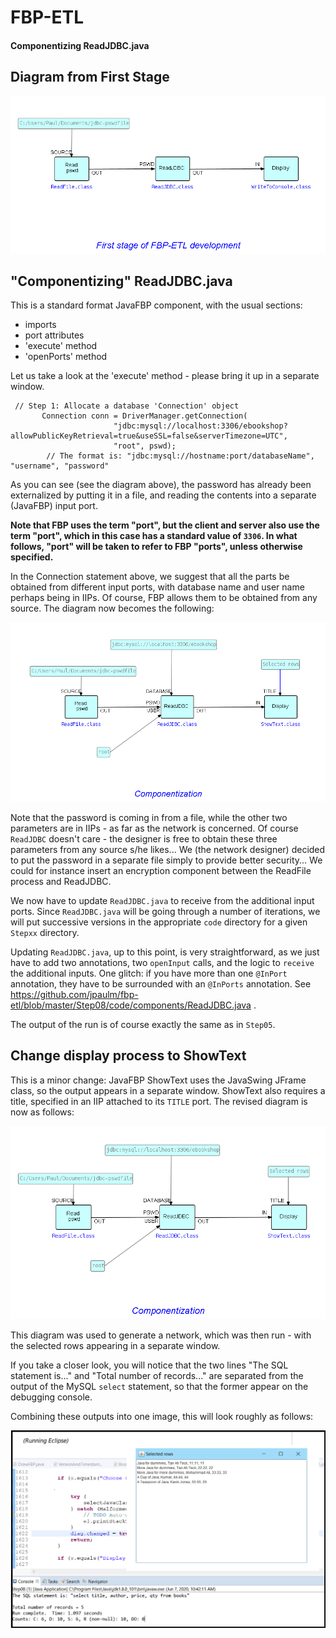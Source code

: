FBP-ETL
=======

#### Componentizing ReadJDBC.java

## Diagram from First Stage

![Display MySQL Table](https://github.com/jpaulm/fbp-etl/blob/master/src/com/jpaulmorrison/Step05/docs/Step05.png "First stage")

## "Componentizing" ReadJDBC.java
     
This is a standard format JavaFBP component, with the usual sections:

- imports
- port attributes
- 'execute' method
- 'openPorts' method

Let us take a look at the 'execute' method - please bring it up in a separate window.

```
 // Step 1: Allocate a database 'Connection' object
	   Connection conn = DriverManager.getConnection(
		               "jdbc:mysql://localhost:3306/ebookshop?allowPublicKeyRetrieval=true&useSSL=false&serverTimezone=UTC",
		               "root", pswd);   	
	    // The format is: "jdbc:mysql://hostname:port/databaseName", "username", "password"		               
```

As you can see (see the diagram above), the password has already been externalized by putting it in a file, and reading the contents into a separate (JavaFBP) input port.  

**Note that FBP uses the term "port", but the client and server also use the term "port", which in this case has a standard value of `3306`.  In what follows, "port" will be taken to refer to FBP "ports", unless otherwise specified.** 

In the Connection statement above, we suggest that all the parts be obtained from different input ports, with database name and user name perhaps being in IIPs.  Of course, FBP allows them to be obtained from any source.  The diagram now becomes the following: 

![Starting to componentize](https://github.com/jpaulm/fbp-etl/blob/master/src/com/jpaulmorrison/Step08/docs/Step08.png "Starting to componentize ReadJDBC")

Note that the password is coming in from a file, while the other two parameters are in IIPs - as far as the network is concerned.  Of course `ReadJDBC` doesn't care - the designer is free to obtain these three parameters from any source s/he likes...  We (the network designer) decided to put the password in a separate file simply to provide better security...  We could for instance insert an encryption component between the ReadFile process and ReadJDBC.

We now have to update `ReadJDBC.java` to receive from the additional input ports.  Since `ReadJDBC.java` will be going through a number of iterations, we will put successive versions in the appropriate `code` directory for a given `Stepxx` directory.

Updating `ReadJDBC.java`, up to this point, is very straightforward, as we just have to add two annotations, two `openInput` calls, and the logic to `receive` the additional inputs. One glitch: if you have more than one `@InPort` annotation, they have to be surrounded with an `@InPorts` annotation.  See https://github.com/jpaulm/fbp-etl/blob/master/Step08/code/components/ReadJDBC.java .

The output of the run is of course exactly the same as in `Step05`.

## Change display process to ShowText

This is a minor change: JavaFBP ShowText uses the JavaSwing JFrame class, so the output appears in a separate window.  ShowText also requires a title, specified in an IIP attached to its `TITLE` port.  The revised diagram is now as follows:

![Converted to ShowText](https://github.com/jpaulm/fbp-etl/blob/master/src/com/jpaulmorrison/Step08/docs/Step08-2.png "Converted to ShowText")

This diagram was used to generate a network, which was then run - with the selected rows appearing in a separate window.

If you take a closer look, you will notice that the two lines "The SQL statement is..." and "Total number of records..." are separated from the output of the MySQL `select` statement, so that the former appear on the debugging console. 

Combining these outputs into one image, this will look roughly as follows:

![Combined Output](https://github.com/jpaulm/fbp-etl/blob/master/src/com/jpaulmorrison/Step08/docs/Step08-3.png "Combined Output")

